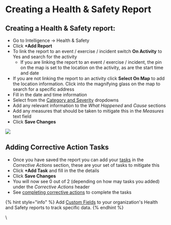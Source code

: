 # Creating a Health & Safety Report

## Creating a Health & Safety report:

* Go to Intelligence -> Health & Safety
* Click **+Add Report**
* To link the report to an event / exercise / incident switch **On Activity** to Yes and search for the activity
  * If you are linking the report to an event / exercise / incident, the pin on the map is set to the location on the activity, as are the start time and date
* If you are not linking the report to an activity click **Select On Map** to add the location information. Click into the magnifying glass on the map to search for a specific address
* Fill in the date and time information
* Select from the [Category and Severity](configuring-the-categories-and-severities.md) dropdowns
* Add any relevant information to the _What Happened_ and _Cause_ sections
* Add any measures that should be taken to mitigate this in the _Measures_ text field
* Click **Save Changes**

![](<../../.gitbook/assets/creating health and safety reports.gif>)

## Adding Corrective Action Tasks

* Once you have saved the report you can add your [tasks](../tasks/) in the _Corrective Actions_ section, these are your set of tasks to mitigate this&#x20;
* Click **+Add Task** and fill in the the details
* Click **Save Changes**
* You will now see 0 out of 2 (depending on how may tasks you added) under the _Corrective Actions_ header
* See [completing corrective actions](completing-corrective-actions.md) to complete the tasks

{% hint style="info" %}
Add [Custom Fields](../custom-fields/) to your organization's Health and Safety reports to track specific data.
{% endhint %}

\
